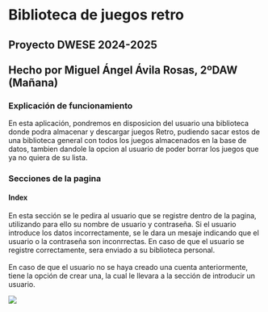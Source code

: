 <h1>Biblioteca de juegos retro</h1>
<h2>Proyecto DWESE 2024-2025<br><br>Hecho por Miguel Ángel Ávila Rosas, 2ºDAW (Mañana)</h2>

<h3>Explicación de funcionamiento</h3>

<p>En esta aplicación, pondremos en disposicion del usuario una biblioteca donde podra almacenar y descargar juegos Retro, pudiendo sacar estos de una biblioteca general con todos los juegos almacenados en la base de datos, tambien dandole la opcion al usuario de poder borrar los juegos que ya no quiera de su lista.</p>

<h3>Secciones de la pagina</h3>

<h4>Index</h4>

<p>En esta sección se le pedira al usuario que se registre dentro de la pagina, utilizando para ello su nombre de usuario y contraseña. Si el usuario introduce los datos incorrectamente, se le dara un mesaje indicando que el usuario o la contraseña son inconrrectas. En caso de que el usuario se registre correctamente, sera enviado a su biblioteca personal.<br><br>En caso de que el usuario no se haya creado una cuenta anteriormente, tiene la opción de crear una, la cual le llevara a la sección de introducir un usuario.</p>

<img src="./assets/img/index_img"/>
